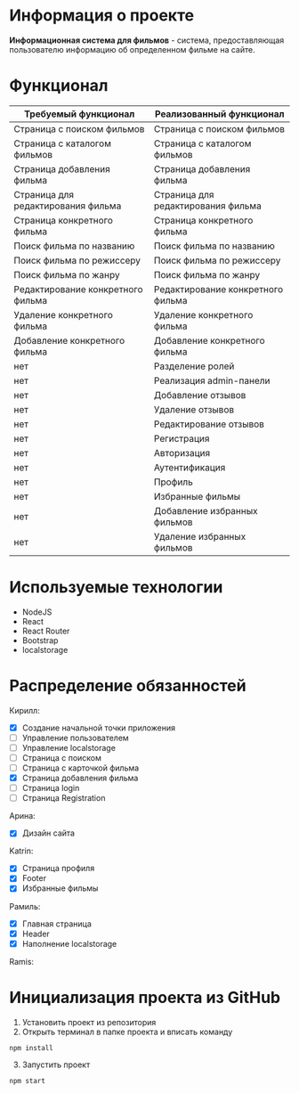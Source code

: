 # Информация о проекте

**Информационная система для фильмов** - система, предоставляющая пользователю информацию об определенном фильме на сайте.

# Функционал
|        Требуемый функционал        | Реализованный функционал |
| ---------------------------------- | ------------------------ |
Страница с поиском фильмов | Страница с поиском фильмов
Страница с каталогом фильмов | Страница с каталогом фильмов
Страница добавления фильма | Страница добавления фильма
Страница для редактирования фильма | Страница для редактирования фильма
Страница конкретного фильма | Страница конкретного фильма
Поиск фильма по названию | Поиск фильма по названию
Поиск фильма по режиссеру | Поиск фильма по режиссеру
Поиск фильма по жанру | Поиск фильма по жанру
Редактирование конкретного фильма | Редактирование конкретного фильма
Удаление конкретного фильма | Удаление конкретного фильма
Добавление конкретного фильма | Добавление конкретного фильма
нет | Разделение ролей
нет | Реализация admin-панели
нет | Добавление отзывов
нет | Удаление отзывов
нет | Редактирование отзывов
нет | Регистрация
нет | Авторизация
нет | Аутентификация
нет | Профиль
нет | Избранные фильмы
нет | Добавление избранных фильмов
нет | Удаление избранных фильмов

# Используемые технологии
- NodeJS
- React
- React Router
- Bootstrap
- localstorage

# Распределение обязанностей
Кирилл:
- [x] Создание начальной точки приложения
- [ ] Управление пользователем
- [ ] Управление localstorage
- [ ] Страница с поиском
- [ ] Страница с карточкой фильма
- [x] Страница добавления фильма
- [ ] Страница login
- [ ] Страница Registration

Арина:
- [x] Дизайн сайта

Katrin:
- [x] Страница профиля
- [x] Footer
- [x] Избранные фильмы

Рамиль:
- [x] Главная страница
- [x] Header
- [x] Наполнение localstorage

Ramis:


# Инициализация проекта из GitHub
1. Установить проект из репозитория
2. Открыть терминал в папке проекта и вписать команду
```
npm install
```
3. Запустить проект
```
npm start
```
